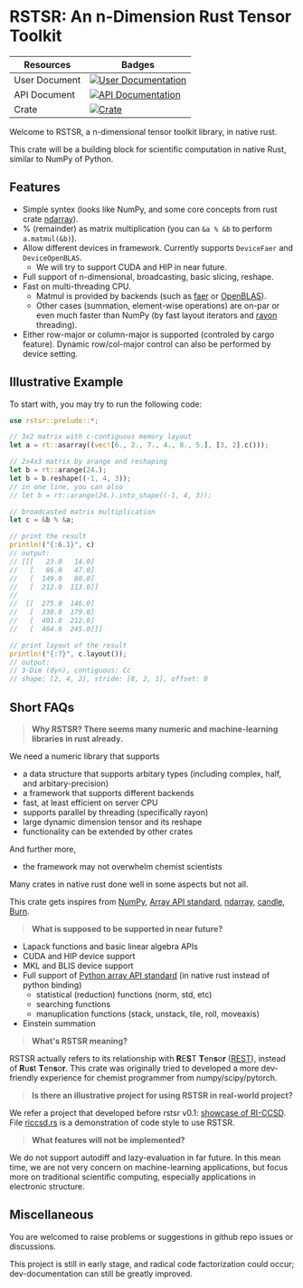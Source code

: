 # RSTSR: An n-Dimension Rust Tensor Toolkit

<center>

| Resources | Badges |
|--|--|
| User Document | [![User Documentation](https://readthedocs.org/projects/rstsr-book/badge/?version=latest)](https://rstsr-book.readthedocs.io/latest/) |
| API Document | [![API Documentation](https://docs.rs/rstsr/badge.svg)](https://docs.rs/rstsr) |
| Crate | [![Crate](https://img.shields.io/crates/v/rstsr.svg)](https://crates.io/crates/rstsr) |

</center>

Welcome to RSTSR, a n-dimensional tensor toolkit library, in native rust.

This crate will be a building block for scientific computation in native Rust, similar to NumPy of Python.

## Features

- Simple syntex (looks like NumPy, and some core concepts from rust crate [ndarray](https://github.com/rust-ndarray/ndarray/)).
- % (remainder) as matrix multiplication (you can `&a % &b` to perform `a.matmul(&b)`).
- Allow different devices in framework. Currently supports `DeviceFaer` and `DeviceOpenBLAS`.
    - We will try to support CUDA and HIP in near future.
- Full support of n-dimensional, broadcasting, basic slicing, reshape.
- Fast on multi-threading CPU.
    - Matmul is provided by backends (such as [faer](https://github.com/sarah-quinones/faer-rs/) or [OpenBLAS](https://github.com/OpenMathLib/OpenBLAS/)).
    - Other cases (summation, element-wise operations) are on-par or even much faster than NumPy (by fast layout iterators and [rayon](https://github.com/rayon-rs/rayon/) threading).
- Either row-major or column-major is supported (controled by cargo feature). Dynamic row/col-major control can also be performed by device setting.

## Illustrative Example

To start with, you may try to run the following code:

```rust
use rstsr::prelude::*;

// 3x2 matrix with c-contiguous memory layout
let a = rt::asarray((vec![6., 2., 7., 4., 8., 5.], [3, 2].c()));

// 2x4x3 matrix by arange and reshaping
let b = rt::arange(24.);
let b = b.reshape((-1, 4, 3));
// in one line, you can also
// let b = rt::arange(24.).into_shape((-1, 4, 3));

// broadcasted matrix multiplication
let c = &b % &a;

// print the result
println!("{:6.1}", c)
// output:
// [[[   23.0   14.0]
//   [   86.0   47.0]
//   [  149.0   80.0]
//   [  212.0  113.0]]
//
//  [[  275.0  146.0]
//   [  338.0  179.0]
//   [  401.0  212.0]
//   [  464.0  245.0]]]

// print layout of the result
println!("{:?}", c.layout());
// output:
// 3-Dim (dyn), contiguous: Cc
// shape: [2, 4, 2], stride: [8, 2, 1], offset: 0
```

## Short FAQs

> **Why RSTSR? There seems many numeric and machine-learning libraries in rust already.**

We need a numeric library that supports
- a data structure that supports arbitary types (including complex, half, and arbitary-precision)
- a framework that supports different backends
- fast, at least efficient on server CPU
- supports parallel by threading (specifically rayon)
- large dynamic dimension tensor and its reshape
- functionality can be extended by other crates

And further more,
- the framework may not overwhelm chemist scientists

Many crates in native rust done well in some aspects but not all.

This crate gets inspires from [NumPy](https://github.com/data-apis/array-api/), [Array API standard](https://github.com/data-apis/array-api/), [ndarray](https://github.com/rust-ndarray/ndarray/), [candle](https://github.com/huggingface/candle), [Burn](https://github.com/tracel-ai/burn).

> **What is supposed to be supported in near future?**

- Lapack functions and basic linear algebra APIs
- CUDA and HIP device support
- MKL and BLIS device support
- Full support of [Python array API standard](https://data-apis.org/array-api/latest/) (in native rust instead of python binding)
    - statistical (reduction) functions (norm, std, etc)
    - searching functions
    - manuplication functions (stack, unstack, tile, roll, moveaxis)
- Einstein summation

> **What's RSTSR meaning?**

RSTSR actually refers to its relationship with **R**E**S**T **T**en**s**o**r** ([REST](https://github.com/igor-1982/rest)), instead of **R**u**s**t **T**en**s**o**r**. This crate was originally tried to developed a more dev-friendly experience for chemist programmer from numpy/scipy/pytorch.

> **Is there an illustrative project for using RSTSR in real-world project?**

We refer a project that developed before rstsr v0.1: [showcase of RI-CCSD](https://github.com/ajz34/showcase_rust_riccsd).
File [riccsd.rs](https://github.com/ajz34/showcase_rust_riccsd/blob/master/src/riccsd.rs) is a demonstration of code style to use RSTSR.

> **What features will not be implemented?**

We do not support autodiff and lazy-evaluation in far future. In this mean time, we are not very concern on machine-learning applications, but focus more on traditional scientific computing, especially applications in electronic structure.

## Miscellaneous

You are welcomed to raise problems or suggestions in github repo issues or discussions.

This project is still in early stage, and radical code factorization could occur; dev-documentation can still be greatly improved.
